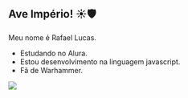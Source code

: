 ## Ave Império! ☀️🛡️


Meu nome é Rafael Lucas.

- Estudando no Alura.
- Estou desenvolvimento na linguagem javascript.
- Fã de Warhammer.

![](https://tenor.com/bVx5d.gif)
